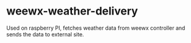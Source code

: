 # weewx-weather-delivery
Used on raspberry PI, fetches weather data from weewx controller and sends the data to external site.
